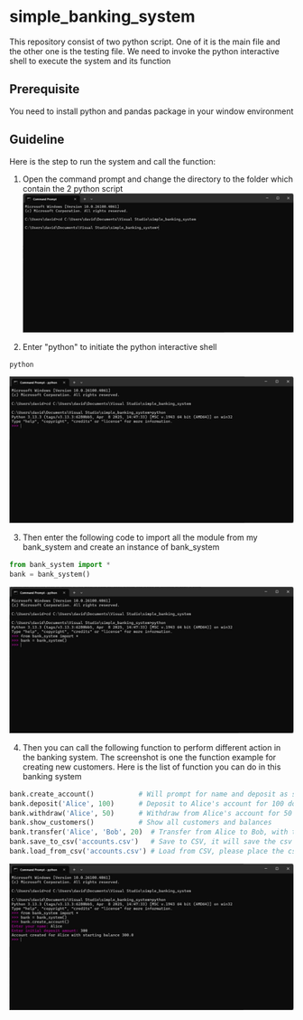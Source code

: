 # simple_banking_system

This repository consist of two python script. One of it is the main file and the other one is the testing file.
We need to invoke the python interactive shell to execute the system and its function

## Prerequisite
You need to install python and pandas package in your window environment

## Guideline
Here is the step to run the system and call the function:

1. Open the command prompt and change the directory to the folder which contain the 2 python script
![Alt text](pictures/screenshot_1.jpg)

2. Enter "python" to initiate the python interactive shell 
```
python
```
![Alt text](pictures/screenshot_2.jpg)

3. Then enter the following code to import all the module from my bank_system and create an instance of bank_system
```python
from bank_system import *
bank = bank_system()
```
![Alt text](pictures/screenshot_3.jpg)

4. Then you can call the following function to perform different action in the banking system. The screenshot is one the function example for creating new customers. Here is the list of function you can do in this banking system
```python
bank.create_account()           # Will prompt for name and deposit as starting balance
bank.deposit('Alice', 100)      # Deposit to Alice's account for 100 dollars
bank.withdraw('Alice', 50)      # Withdraw from Alice's account for 50 dollars
bank.show_customers()           # Show all customers and balances
bank.transfer('Alice', 'Bob', 20)  # Transfer from Alice to Bob, with the amount of 20 dollars
bank.save_to_csv('accounts.csv')   # Save to CSV, it will save the csv file in the same directory of python script
bank.load_from_csv('accounts.csv') # Load from CSV, please place the csv file in the same directory with python script
```
![Alt text](pictures/screenshot_4.jpg)


